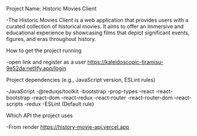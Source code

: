 Project Name: Historic Movies Client

-The Historic Movies Client is a web application that provides users with a curated collection of historical movies. It aims to offer an immersive and educational experience by showcasing films that depict significant events, figures, and eras throughout history.

How to get the project running

-open link and register as a user
https://kaleidoscopic-tiramisu-9e52da.netlify.app/login

Project dependencies (e.g., JavaScript version, ESLint rules)

-JavaScript
-@reduxjs/toolkit
-bootstrap
-prop-types
-react
-react-bootstrap
-react-dom
-react-redux
-react-router
-react-router-dom
-react-scripts
-redux
-ESLint (Default rule)

Which API the project uses

-From render
https://history-movie-api.vercel.app
